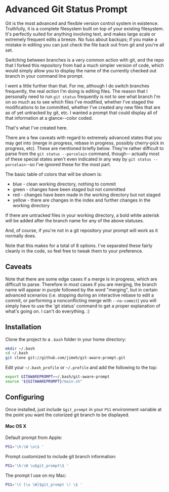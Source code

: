 # Advanced Git Status Prompt

Git is the most advanced and flexible version control system in existence.
Truthfully, it is a complete filesystem built on top of your existing
filesystem.  It's perfectly suited for anything involving text, and makes
large scale or extremely frequent edits a breeze.  No fuss about backups;
if you make a mistake in editing you can just check the file back out
from git and you're all set.

Switching between branches is a very common action with git, and the
repo that I forked this repository from had a much simpler version of
code, which would simply allow you to display the name of the currently
checked out branch in your command line prompt.

I went a little further than that.  For me, although I do switch branches
frequently, the real *action* I'm doing is editing files.  The reason that
I personally need to run `git status` frequently is not to see what branch
I'm on so much as to see which files I've modified, whether I've staged
the modifications to be committed, whether I've created any new files that
are as of yet untracked by git, etc.  I wanted a prompt that could display
all of that information at a glance--color coded.

That's what I've created here.

There are a few caveats with regard to extremely advanced states that you
may get into (merge in progress, rebase in progress, possibly cherry-pick
in progress, etc).  These are mentioned briefly below.  They're rather
difficult to parse from the `git status --porcelain` command, though--
actually most of these special states aren't even indicated in any way
by `git status --porcelain`--so I've ignored these for the most part.

The basic table of colors that will be shown is:

- blue - clean working directory, nothing to commit
- green - changes have been staged but not committed
- red - changes have been made in the working directory but not staged
- yellow - there are changes in the index and further changes in the working directory

If there are untracked files in your working directory, a bold white
asterisk will be added after the branch name for any of the above statuses.

And, of course, if you're not in a git repository your prompt will
work as it normally does.

Note that this makes for a total of 8 options.  I've separated these
fairly cleanly in the code, so feel free to tweak them to your preference.

## Caveats

Note that there are some edge cases if a merge is in progress, which are
difficult to parse.  Therefore in *most* cases if you are merging, the
branch name will appear in purple followed by the word "merging", but in
certain advanced scenarios (i.e. stopping during an interactive rebase to
edit a commit, or performing a nonconflicting merge with `--no-commit`)
you will simply have to use the 'git status' command to get a proper
explanation of what's going on.  I can't do everything.  :)

## Installation

Clone the project to a `.bash` folder in your home directory:

```bash
mkdir ~/.bash
cd ~/.bash
git clone git://github.com/jimeh/git-aware-prompt.git
```

Edit your `~/.bash_profile` or `~/.profile` and add the following to the top:

```bash
export GITAWAREPROMPT=~/.bash/git-aware-prompt
source "${GITAWAREPROMPT}/main.sh"
```


## Configuring

Once installed, just include `$git_prompt` in your `PS1` environment variable
at the point you want the colorized git branch to be displayed.

#### Mac OS X

Default prompt from Apple:

```bash
PS1='\h:\W \u\$ '
```

Prompt customized to include git branch information:

```bash
PS1='\h:\W \u$git_prompt\$ '
```

The prompt I use on my Mac:

```bash
PS1='\t [\u \W]$git_prompt \! \$ '
```
